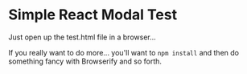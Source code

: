Simple React Modal Test
========================

Just open up the test.html file in a browser...

If you really want to do more... you'll want to `npm install` and then do
something fancy with Browserify and so forth.